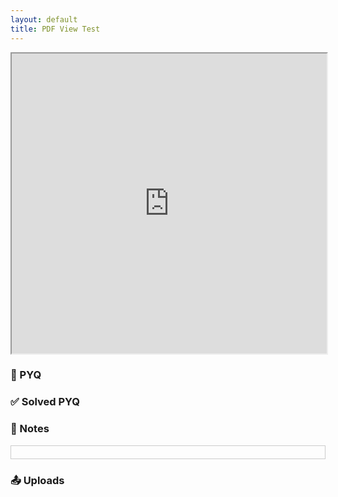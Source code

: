 ```yaml
---
layout: default
title: PDF View Test
---
```


<!-- ✅ External CSS -->
<link rel="stylesheet" href="../../../assets/css/breadcrumb.css">
<link rel="stylesheet" href="../../../assets/css/content.css">

<!-- ✅ Breadcrumb -->
<div id="breadcrumb-container">
  <nav id="breadcrumb"></nav>
</div>

<iframe src="https://drive.google.com/file/d/1-FQOq6kP_GUpnG7gcaXr6IAmA4jv1sOT/preview" width="100%" height="480" allow="autoplay"></iframe>

<!-- ✅ Category Buttons -->
<div class="category-buttons" id="initialButtons"></div>
<div class="header-bar" id="headerBar"></div>

<!-- ✅ Content Sections -->
<div id="contentArea">
  <div id="pyq" class="content-section"><h3>📄 PYQ</h3><div class="pdf-grid" id="pyqGrid"></div></div>
  <div id="solved_pyq" class="content-section"><h3>✅ Solved PYQ</h3><div class="pdf-grid" id="solved_pyqGrid"></div></div>
  <div id="notes" class="content-section"><h3>📝 Notes</h3><div class="pdf-grid" id="notesGrid">
    <!-- 👇 PDF will render here -->
    <div id="pdf-container" style="border: 1px solid #ccc; padding: 10px;"></div>
  </div></div>
  <div id="uploads" class="content-section"><h3>📤 Uploads</h3><div class="pdf-grid" id="uploadsGrid"></div></div>
</div>

<!-- ✅ PDF.js Library -->
<script src="../../../assets/pdfjs/pdf.js"></script>

<script>
  // 📁 Replace with actual path of your PDF file
  const pdfURL = "../../../assets/pdfs/sample.pdf"; // Make sure this file exists

  const container = document.getElementById("pdf-container");

  // Set worker path
  pdfjsLib.GlobalWorkerOptions.workerSrc = "../../../assets/pdfjs/pdf.worker.js";

  const loadingTask = pdfjsLib.getDocument(pdfURL);
  loadingTask.promise.then(function (pdf) {
    for (let i = 1; i <= pdf.numPages; i++) {
      pdf.getPage(i).then(function (page) {
        const viewport = page.getViewport({ scale: 1.5 });
        const canvas = document.createElement("canvas");
        const context = canvas.getContext("2d");
        canvas.width = viewport.width;
        canvas.height = viewport.height;

        const renderContext = {
          canvasContext: context,
          viewport: viewport,
        };
        page.render(renderContext);
        container.appendChild(canvas);
      });
    }
  });
</script>

<!-- ✅ External JS -->
<script src="../../../assets/js/breadcrumb.js"></script>
<script src="../../../assets/js/category-loader.js"></script>
